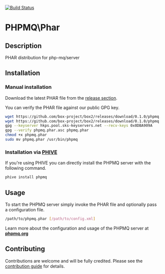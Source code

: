 [![Build Status](https://travis-ci.org/php-mq/phar.svg?branch=master)](https://travis-ci.org/php-mq/phar) 

# PHPMQ\Phar

## Description

PHAR distribution for php-mq/server

## Installation

### Manual installation

Download the latest PHAR file from the [release section](https://github.com/php-mq/phar/releases/latest). 

You can verify the PHAR file against our public GPG key.

```bash
wget https://github.com/box-project/box2/releases/download/0.1.0/phpmq.phar
wget https://github.com/box-project/box2/releases/download/0.1.0/phpmq.phar.asc
gpg --keyserver hkps.pool.sks-keyservers.net --recv-keys 0x0DBA909A
gpg --verify phpmq.phar.asc phpmq.phar
chmod +x phpmq.phar
sudo mv phpmq.phar /usr/bin/phpmq
```

### Installation via [PHIVE](https://phar.io)

If you're using PHIVE you can directly install the PHPMQ server with the following command. 

```bash
phive install phpmq
```

## Usage

To start the PHPMQ server simply invoke the PHAR file and optionally pass a configuration file.

```bash
/path/to/phpmq.phar [/path/to/config.xml]
```

Learn more about the configuration and usage of the PHPMQ server at **[phpmq.org](https://phpmq.org)**

## Contributing

Contributions are welcome and will be fully credited. Please see the [contribution guide](.github/CONTRIBUTING.md) for details.


